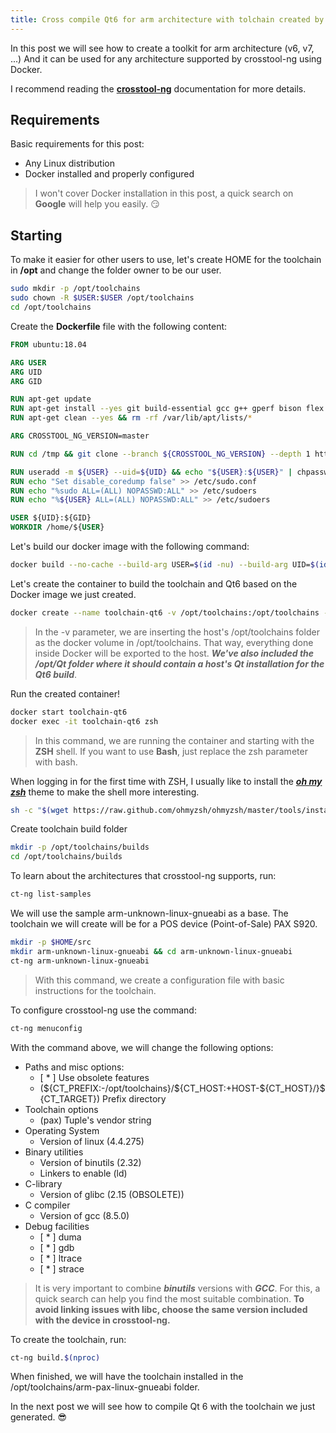 ```yaml
---
title: Cross compile Qt6 for arm architecture with tolchain created by crosstool-ng (Docker) - Part 1
---
```

In this post we will see how to create a toolkit for arm architecture (v6, v7, ...) And it can be used for any architecture supported by crosstool-ng using Docker.

I recommend reading the **[crosstool-ng](https://crosstool-ng.github.io/docs)** documentation for more details.

## Requirements

Basic requirements for this post:

* Any Linux distribution
* Docker installed and properly configured

>I won't cover Docker installation in this post, a quick search on **Google** will help you easily. :smirk:

## Starting

To make it easier for other users to use, let's create HOME for the toolchain in **/opt** and change the folder owner to be our user.

```bash
sudo mkdir -p /opt/toolchains
sudo chown -R $USER:$USER /opt/toolchains
cd /opt/toolchains
```

Create the **Dockerfile** file with the following content:

```Dockerfile
FROM ubuntu:18.04

ARG USER
ARG UID
ARG GID

RUN apt-get update
RUN apt-get install --yes git build-essential gcc g++ gperf bison flex texinfo help2man make libncurses5-dev libisl-dev autoconf automake libtool libtool-bin gawk wget bzip2 xz-utils unzip patch curl libstdc++6 m4 binutils dh-autoreconf libcunit1-ncurses libexpat1-dev python-dev sudo zsh rsync vim
RUN apt-get clean --yes && rm -rf /var/lib/apt/lists/*

ARG CROSSTOOL_NG_VERSION=master

RUN cd /tmp && git clone --branch ${CROSSTOOL_NG_VERSION} --depth 1 https://github.com/crosstool-ng/crosstool-ng.git && cd crosstool-ng && ./bootstrap && ./configure && make -j$(nproc) && make install && cd .. && rm -rf crosstool-ng

RUN useradd -m ${USER} --uid=${UID} && echo "${USER}:${USER}" | chpasswd && adduser ${USER} sudo
RUN echo "Set disable_coredump false" >> /etc/sudo.conf
RUN echo "%sudo ALL=(ALL) NOPASSWD:ALL" >> /etc/sudoers
RUN echo "%${USER} ALL=(ALL) NOPASSWD:ALL" >> /etc/sudoers

USER ${UID}:${GID}
WORKDIR /home/${USER}
```

Let's build our docker image with the following command:

```bash
docker build --no-cache --build-arg USER=$(id -nu) --build-arg UID=$(id -u) --build-arg GID=$(id -g) -t toolchains .
```

Let's create the container to build the toolchain and Qt6 based on the Docker image we just created.

```bash
docker create --name toolchain-qt6 -v /opt/toolchains:/opt/toolchains -v /opt/Qt:/opt/Qt -t toolchains:latest
```

>In the -v parameter, we are inserting the host's /opt/toolchains folder as the docker volume in /opt/toolchains. That way, everything done inside Docker will be exported to the host. _**We've also included the /opt/Qt folder where it should contain a host's Qt installation for the Qt6 build**_.

Run the created container!

```bash
docker start toolchain-qt6
docker exec -it toolchain-qt6 zsh
```

>In this command, we are running the container and starting with the **ZSH** shell. If you want to use **Bash**, just replace the zsh parameter with bash.

When logging in for the first time with ZSH, I usually like to install the _**[oh my zsh](https://ohmyz.sh)**_ theme to make the shell more interesting.

```bash
sh -c "$(wget https://raw.github.com/ohmyzsh/ohmyzsh/master/tools/install.sh -O -)"
```

Create toolchain build folder

```bash
mkdir -p /opt/toolchains/builds
cd /opt/toolchains/builds
```

To learn about the architectures that crosstool-ng supports, run:

```bash
ct-ng list-samples
```

We will use the sample arm-unknown-linux-gnueabi as a base. The toolchain we will create will be for a POS device (Point-of-Sale) PAX S920.

```bash
mkdir -p $HOME/src
mkdir arm-unknown-linux-gnueabi && cd arm-unknown-linux-gnueabi
ct-ng arm-unknown-linux-gnueabi
```

> With this command, we create a configuration file with basic instructions for the toolchain.

To configure crosstool-ng use the command:

```bash
ct-ng menuconfig
```

With the command above, we will change the following options:

* Paths and misc options:
  * [ * ] Use obsolete features
  * (\${CT_PREFIX:-/opt/toolchains}/\${CT_HOST:+HOST-\${CT_HOST}/}\${CT_TARGET}) Prefix directory
* Toolchain options
  * (pax) Tuple's vendor string
* Operating System
  * Version of linux (4.4.275)
* Binary utilities
  * Version of binutils (2.32)
  * Linkers to enable (ld)
* C-library
  * Version of glibc (2.15 (OBSOLETE))
* C compiler
  * Version of gcc (8.5.0)
* Debug facilities
  * [ * ] duma
  * [ * ] gdb
  * [ * ] ltrace
  * [ * ] strace

> It is very important to combine _**binutils**_ versions with _**GCC**_. For this, a quick search can help you find the most suitable combination.
**To avoid linking issues with libc, choose the same version included with the device in crosstool-ng.**

To create the toolchain, run:

```bash
ct-ng build.$(nproc)
```

When finished, we will have the toolchain installed in the /opt/toolchains/arm-pax-linux-gnueabi folder.

In the next post we will see how to compile Qt 6 with the toolchain we just generated. :sunglasses:
